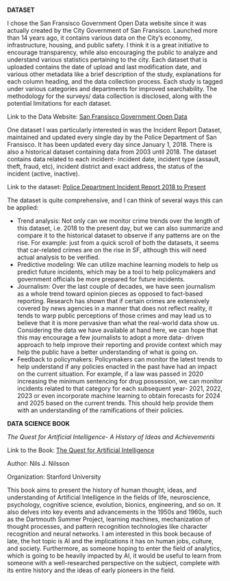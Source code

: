 **DATASET**

I chose the San Fransisco Government Open Data website since it was actually created by the City Government of San Fransisco. Launched more than 14 years ago, it contains various data on the City’s economy, infrastructure, housing, and public safety. I think it is a great initiative to encourage transparency, while also encouraging the public to analyze and understand various statistics pertaining to the city.
Each dataset that is uploaded contains the date of upload and last modification date, and various other metadata like a brief description of the study, explanations for each column heading, and the data collection process. Each study is tagged under various categories and departments for improved searchability. The methodology for the surveys/ data collection is disclosed, along with the potential limitations for each dataset.

Link to the Data Website: [San Fransisco Government Open Data](https://datasf.org/opendata/)

One dataset I was particularly interested in was the Incident Report Dataset, maintained and updated every single day by the Police Department of San Fransisco. It has been updated every day since January 1, 2018. There is also a historical dataset containing data from 2003 until 2018. The dataset contains data related to each incident- incident date, incident type (assault, theft, fraud, etc), incident district and exact address, the status of the incident (active, inactive).

Link to the dataset: [Police Department Incident Report 2018 to Present](https://data.sfgov.org/Public-Safety/Police-Department-Incident-Reports-2018-to-Present/wg3w-h783/explore/query/SELECT%0A%20%20%60incident_datetime%60%2C%0A%20%20%60incident_date%60%2C%0A%20%20%60incident_time%60%2C%0A%20%20%60incident_year%60%2C%0A%20%20%60incident_day_of_week%60%2C%0A%20%20%60report_datetime%60%2C%0A%20%20%60row_id%60%2C%0A%20%20%60incident_id%60%2C%0A%20%20%60incident_number%60%2C%0A%20%20%60cad_number%60%2C%0A%20%20%60report_type_code%60%2C%0A%20%20%60report_type_description%60%2C%0A%20%20%60filed_online%60%2C%0A%20%20%60incident_code%60%2C%0A%20%20%60incident_category%60%2C%0A%20%20%60incident_subcategory%60%2C%0A%20%20%60incident_description%60%2C%0A%20%20%60resolution%60%2C%0A%20%20%60intersection%60%2C%0A%20%20%60cnn%60%2C%0A%20%20%60police_district%60%2C%0A%20%20%60analysis_neighborhood%60%2C%0A%20%20%60supervisor_district%60%2C%0A%20%20%60supervisor_district_2012%60%2C%0A%20%20%60latitude%60%2C%0A%20%20%60longitude%60%2C%0A%20%20%60point%60%2C%0A%20%20%60%3A%40computed_region_jwn9_ihcz%60%2C%0A%20%20%60%3A%40computed_region_jg9y_a9du%60%2C%0A%20%20%60%3A%40computed_region_h4ep_8xdi%60%2C%0A%20%20%60%3A%40computed_region_n4xg_c4py%60%2C%0A%20%20%60%3A%40computed_region_nqbw_i6c3%60%2C%0A%20%20%60%3A%40computed_region_viu7_rrfi%60%2C%0A%20%20%60%3A%40computed_region_26cr_cadq%60%2C%0A%20%20%60%3A%40computed_region_qgnn_b9vv%60/page/filter)

The dataset is quite comprehensive, and I can think of several ways this can be applied:

+ Trend analysis: Not only can we monitor crime trends over the length of this dataset, i.e. 2018 to the present day, but we can also summarize and compare it to the historical dataset to
  observe if any patterns are on the rise. For example: just from a quick scroll of both the datasets, it seems that car-related crimes are on the rise in SF, although this will need 
  actual analysis to be verified.
+ Predictive modeling: We can utilize machine learning models to help us predict future incidents, which may be a tool to help policymakers and government officials be more prepared 
  for future incidents.
+ Journalism: Over the last couple of decades, we have seen journalism as a whole trend toward opinion pieces as opposed to fact-based reporting. Research has shown that if certain 
  crimes are extensively covered by news agencies in a manner that does not reflect reality, it tends to warp public perceptions of those crimes and may lead us to believe that it is 
  more pervasive than what the real-world data show us. Considering the data we have available at hand here, we can hope that this may encourage a few journalists to adopt a more data- 
  driven approach to help improve their reporting and provide context which may help the public have a better understanding of what is going on.
+ Feedback to policymakers: Policymakers can monitor the latest trends to help understand if any policies enacted in the past have had an impact on the current situation. For example, 
  if a law was passed in 2020 increasing the minimum sentencing for drug possession, we can monitor incidents related to that category for each subsequent year- 2021, 2022, 2023 or 
  even incorporate machine learning to obtain forecasts for 2024 and 2025 based on the current trends. This should help provide them with an understanding of the ramifications of their
  policies.

**DATA SCIENCE BOOK**

*The Quest for Artificial Intelligence- A History of Ideas and Achievements*

Link to the Book: [The Quest for Artificial Intelligence](https://ai.stanford.edu/~nilsson/QAI/qai.pdf)

Author: Nils J. Nilsson

Organization: Stanford University

This book aims to present the history of human thought, ideas, and understanding of Artificial Intelligence in the fields of life, neuroscience, psychology, cognitive science, evolution, bionics, engineering, and so on. It also delves into key events and advancements in the 1950s and 1960s, such as the Dartmouth Summer Project, learning machines, mechanization of thought processes, and pattern recognition technologies like character recognition and neural networks. I am interested in this book because of late, the hot topic is AI and the implications it has on human jobs, culture, and society. Furthermore, as someone hoping to enter the field of analytics, which is going to be heavily impacted by AI, it would be useful to learn from someone with a well-researched perspective on the subject, complete with its entire history and the ideas of early pioneers in the field.



